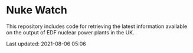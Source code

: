 # Nuke Watch

This repository includes code for retrieving the latest information available on the output of EDF nuclear power plants in the UK.

Last updated: 2021-08-06 05:06